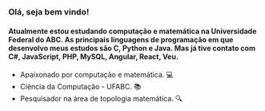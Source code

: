 ### Olá, seja bem vindo!

#### Atualmente estou estudando computação e matemática na Universidade Federal do ABC. As principais linguagens de programação em que desenvolvo meus estudos são C, Python e Java. Mas já tive contato com C#, JavaScript, PHP, MySQL, Angular, React, Veu.

- Apaixonado por computação e matemática. :computer:
- Ciência da Computação - UFABC. :books:
- Pesquisador na área de topologia matemática. :mag:

<!--
**mar-marques/mar-marques** is a ✨ _special_ ✨ repository because its `README.md` (this file) appears on your GitHub profile.

Here are some ideas to get you started:

- 🔭 I’m currently working on ...
- 🌱 I’m currently learning ...
- 👯 I’m looking to collaborate on ...
- 🤔 I’m looking for help with ...
- 💬 Ask me about ...
- 📫 How to reach me: ...
- 😄 Pronouns: ...
- ⚡ Fun fact: ...
-->
